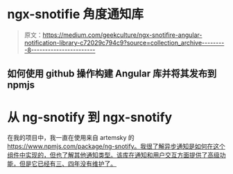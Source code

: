 # ngx-snotifie 角度通知库

> 原文：<https://medium.com/geekculture/ngx-snotifire-angular-notification-library-c72029c794c9?source=collection_archive---------8----------------------->

## 如何使用 github 操作构建 Angular 库并将其发布到 npmjs

# 从 ng-snotify 到 ngx-snotify

在我的项目中，我一直在使用来自 artemsky 的 https://www.npmjs.com/package/ng-snotify。我很了解异步通知是如何在这个组件中实现的，但也了解其他通知类型。该库在通知和用户交互方面提供了高级功能，但是它已经有三、四年没有维护了。